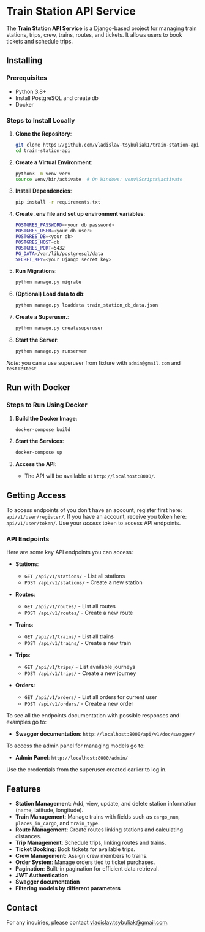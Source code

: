 # Train Station API Service

The **Train Station API Service** is a Django-based project for managing train stations, trips, crew, trains, routes, and tickets. It allows users to book tickets and schedule trips.

## Installing

### Prerequisites

- Python 3.8+
- Install PostgreSQL and create db
- Docker

### Steps to Install Locally

1. **Clone the Repository**:

    ```bash
    git clone https://github.com/vladislav-tsybuliak1/train-station-api-service.git
    cd train-station-api
    ```

2. **Create a Virtual Environment**:

    ```bash
    python3 -m venv venv
    source venv/bin/activate  # On Windows: venv\Scripts\activate
    ```

3. **Install Dependencies**:

    ```bash
    pip install -r requirements.txt
    ```
4. **Create .env file and set up environment variables**:

    ```bash
    POSTGRES_PASSWORD=<your db password>
    POSTGRES_USER=<your db user>
    POSTGRES_DB=<your db>
    POSTGRES_HOST=db
    POSTGRES_PORT=5432
    PG_DATA=/var/lib/postgresql/data
    SECRET_KEY=<your Django secret key>
    ```

5. **Run Migrations**:

    ```bash
    python manage.py migrate
    ```
6. **(Optional) Load data to db**:

    ```bash
    python manage.py loaddata train_station_db_data.json
    ```

7. **Create a Superuser.**:

    ```bash
    python manage.py createsuperuser
    ```

8. **Start the Server**:

    ```bash
    python manage.py runserver
    ```

*Note*: you can a use superuser from fixture with `admin@gmail.com` and `test123test`

## Run with Docker

### Steps to Run Using Docker

1. **Build the Docker Image**:

    ```bash
    docker-compose build
    ```

2. **Start the Services**:

    ```bash
    docker-compose up
    ```

3. **Access the API**:

    - The API will be available at `http://localhost:8000/`.

## Getting Access

To access endpoints of you don't have an account, register first here:
`api/v1/user/register/`.
If you have an account, receive you token here:
`api/v1/user/token/`.
Use your *access* token to access API endpoints.

### API Endpoints

Here are some key API endpoints you can access:

- **Stations**:
  - `GET /api/v1/stations/` - List all stations
  - `POST /api/v1/stations/` - Create a new station

- **Routes**:
  - `GET /api/v1/routes/` - List all routes
  - `POST /api/v1/routes/` - Create a new route

- **Trains**:
  - `GET /api/v1/trains/` - List all trains
  - `POST /api/v1/trains/` - Create a new train

- **Trips**:
  - `GET /api/v1/trips/` - List available journeys
  - `POST /api/v1/trips/` - Create a new journey

- **Orders**:
  - `GET /api/v1/orders/` - List all orders for current user
  - `POST /api/v1/orders/` - Create a new order

To see all the endpoints documentation with possible responses and examples go to:

- **Swagger documentation**: `http://localhost:8000/api/v1/doc/swagger/`

To access the admin panel for managing models go to:

- **Admin Panel**: `http://localhost:8000/admin/`

Use the credentials from the superuser created earlier to log in.

## Features

- **Station Management**: Add, view, update, and delete station information (name, latitude, longitude).
- **Train Management**: Manage trains with fields such as `cargo_num`, `places_in_cargo`, and `train_type`.
- **Route Management**: Create routes linking stations and calculating distances.
- **Trip Management**: Schedule trips, linking routes and trains.
- **Ticket Booking**: Book tickets for available trips.
- **Crew Management**: Assign crew members to trains.
- **Order System**: Manage orders tied to ticket purchases.
- **Pagination**: Built-in pagination for efficient data retrieval.
- **JWT Authentication**
- **Swagger documentation**
- **Filtering models by different parameters**

## Contact
For any inquiries, please contact [vladislav.tsybuliak@gmail.com](mailto:vladislav.tsybuliak@gmail.com).
